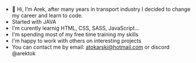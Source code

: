 - 👋 Hi, I’m Arek, after many years in transport industry I decided to change my career and learn to code.
- Started with JAVA
- I'm curently learnig HTML, CSS, SASS, JavaScript...
- I'm spending most of my free time training my skills
- I'm happy to work with others on interesting projects
- You can contact me by email: atokarski@hotmail.com or discord @arektok


<!---
arektokarski/arektokarski is a ✨ special ✨ repository because its `README.md` (this file) appears on your GitHub profile.
You can click the Preview link to take a look at your changes.
--->
